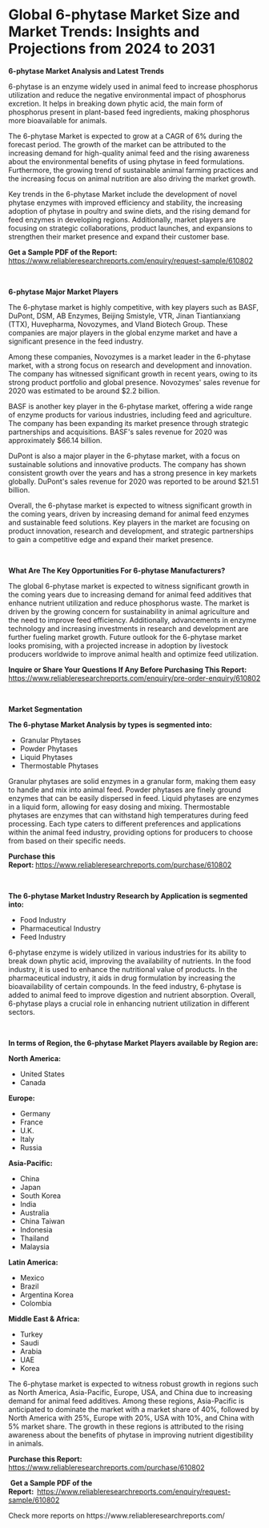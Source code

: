 <p><h1>Global 6-phytase Market Size and Market Trends: Insights and Projections from 2024 to 2031</h1></p><p><strong>6-phytase Market Analysis and Latest Trends</strong></p>
<p><p>6-phytase is an enzyme widely used in animal feed to increase phosphorus utilization and reduce the negative environmental impact of phosphorus excretion. It helps in breaking down phytic acid, the main form of phosphorus present in plant-based feed ingredients, making phosphorus more bioavailable for animals.</p><p>The 6-phytase Market is expected to grow at a CAGR of 6% during the forecast period. The growth of the market can be attributed to the increasing demand for high-quality animal feed and the rising awareness about the environmental benefits of using phytase in feed formulations. Furthermore, the growing trend of sustainable animal farming practices and the increasing focus on animal nutrition are also driving the market growth.</p><p>Key trends in the 6-phytase Market include the development of novel phytase enzymes with improved efficiency and stability, the increasing adoption of phytase in poultry and swine diets, and the rising demand for feed enzymes in developing regions. Additionally, market players are focusing on strategic collaborations, product launches, and expansions to strengthen their market presence and expand their customer base.</p></p>
<p><strong>Get a Sample PDF of the Report:&nbsp;</strong> <a href="https://www.reliableresearchreports.com/enquiry/request-sample/610802">https://www.reliableresearchreports.com/enquiry/request-sample/610802</a></p>
<p>&nbsp;</p>
<p><strong>6-phytase Major Market Players</strong></p>
<p><p>The 6-phytase market is highly competitive, with key players such as BASF, DuPont, DSM, AB Enzymes, Beijing Smistyle, VTR, Jinan Tiantianxiang (TTX), Huvepharma, Novozymes, and Vland Biotech Group. These companies are major players in the global enzyme market and have a significant presence in the feed industry.</p><p>Among these companies, Novozymes is a market leader in the 6-phytase market, with a strong focus on research and development and innovation. The company has witnessed significant growth in recent years, owing to its strong product portfolio and global presence. Novozymes' sales revenue for 2020 was estimated to be around $2.2 billion.</p><p>BASF is another key player in the 6-phytase market, offering a wide range of enzyme products for various industries, including feed and agriculture. The company has been expanding its market presence through strategic partnerships and acquisitions. BASF's sales revenue for 2020 was approximately $66.14 billion.</p><p>DuPont is also a major player in the 6-phytase market, with a focus on sustainable solutions and innovative products. The company has shown consistent growth over the years and has a strong presence in key markets globally. DuPont's sales revenue for 2020 was reported to be around $21.51 billion.</p><p>Overall, the 6-phytase market is expected to witness significant growth in the coming years, driven by increasing demand for animal feed enzymes and sustainable feed solutions. Key players in the market are focusing on product innovation, research and development, and strategic partnerships to gain a competitive edge and expand their market presence.</p></p>
<p>&nbsp;</p>
<p><strong>What Are The Key Opportunities For 6-phytase Manufacturers?</strong></p>
<p><p>The global 6-phytase market is expected to witness significant growth in the coming years due to increasing demand for animal feed additives that enhance nutrient utilization and reduce phosphorus waste. The market is driven by the growing concern for sustainability in animal agriculture and the need to improve feed efficiency. Additionally, advancements in enzyme technology and increasing investments in research and development are further fueling market growth. Future outlook for the 6-phytase market looks promising, with a projected increase in adoption by livestock producers worldwide to improve animal health and optimize feed utilization.</p></p>
<p><strong>Inquire or Share Your Questions If Any Before Purchasing This Report:</strong> <a href="https://www.reliableresearchreports.com/enquiry/pre-order-enquiry/610802">https://www.reliableresearchreports.com/enquiry/pre-order-enquiry/610802</a></p>
<p>&nbsp;</p>
<p><strong>Market Segmentation</strong></p>
<p><strong>The 6-phytase Market Analysis by types is segmented into:</strong></p>
<p><ul><li>Granular Phytases</li><li>Powder Phytases</li><li>Liquid Phytases</li><li>Thermostable Phytases</li></ul></p>
<p><p>Granular phytases are solid enzymes in a granular form, making them easy to handle and mix into animal feed. Powder phytases are finely ground enzymes that can be easily dispersed in feed. Liquid phytases are enzymes in a liquid form, allowing for easy dosing and mixing. Thermostable phytases are enzymes that can withstand high temperatures during feed processing. Each type caters to different preferences and applications within the animal feed industry, providing options for producers to choose from based on their specific needs.</p></p>
<p><strong>Purchase this Report:&nbsp;</strong><a href="https://www.reliableresearchreports.com/purchase/610802">https://www.reliableresearchreports.com/purchase/610802</a></p>
<p>&nbsp;</p>
<p><strong>The 6-phytase Market Industry Research by Application is segmented into:</strong></p>
<p><ul><li>Food Industry</li><li>Pharmaceutical Industry</li><li>Feed Industry</li></ul></p>
<p><p>6-phytase enzyme is widely utilized in various industries for its ability to break down phytic acid, improving the availability of nutrients. In the food industry, it is used to enhance the nutritional value of products. In the pharmaceutical industry, it aids in drug formulation by increasing the bioavailability of certain compounds. In the feed industry, 6-phytase is added to animal feed to improve digestion and nutrient absorption. Overall, 6-phytase plays a crucial role in enhancing nutrient utilization in different sectors.</p></p>
<p>&nbsp;</p>
<p><strong>In terms of Region, the 6-phytase Market Players available by Region are:</strong></p>
<p>
    <p> <strong> North America: </strong>
        <ul>
            <li>United States</li>
            <li>Canada</li>
        </ul>
        </p> 
    <p> <strong> Europe: </strong>
        <ul>
            <li>Germany</li>
            <li>France</li>
            <li>U.K.</li>
            <li>Italy</li>
            <li>Russia</li>
        </ul>
        </p> 
    <p> <strong> Asia-Pacific: </strong>
        <ul>
            <li>China</li>
            <li>Japan</li>
            <li>South Korea</li>
            <li>India</li>
            <li>Australia</li>
            <li>China Taiwan</li>
            <li>Indonesia</li>
            <li>Thailand</li>
            <li>Malaysia</li>
        </ul>
        </p> 
    <p> <strong> Latin America: </strong>
        <ul>
            <li>Mexico</li>
            <li>Brazil</li>
            <li>Argentina Korea</li>
            <li>Colombia</li>
        </ul>
        </p> 
    <p> <strong> Middle East & Africa: </strong>
        <ul>
            <li>Turkey</li>
            <li>Saudi</li>
            <li>Arabia</li>
            <li>UAE</li>
            <li>Korea</li>
        </ul>
    </p>
    </p>
<p><p>The 6-phytase market is expected to witness robust growth in regions such as North America, Asia-Pacific, Europe, USA, and China due to increasing demand for animal feed additives. Among these regions, Asia-Pacific is anticipated to dominate the market with a market share of 40%, followed by North America with 25%, Europe with 20%, USA with 10%, and China with 5% market share. The growth in these regions is attributed to the rising awareness about the benefits of phytase in improving nutrient digestibility in animals.</p></p>
<p><strong>Purchase this Report: </strong><a href="https://www.reliableresearchreports.com/purchase/610802">https://www.reliableresearchreports.com/purchase/610802</a></p>
<p>&nbsp;<strong>Get a Sample PDF of the Report:&nbsp;&nbsp;</strong><a href="https://www.reliableresearchreports.com/enquiry/request-sample/610802">https://www.reliableresearchreports.com/enquiry/request-sample/610802</a></p>
<p><strong></strong></p>
<p>Check more reports on https://www.reliableresearchreports.com/</p>